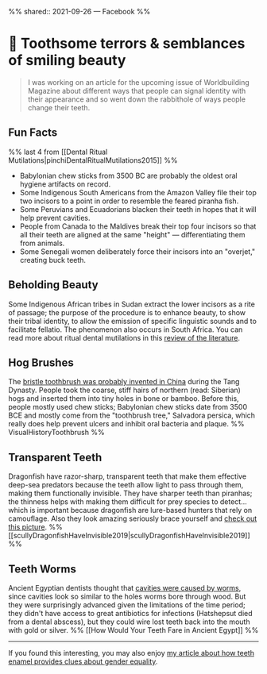 %%
shared:: 2021-09-26 — Facebook
%%

# 📗 Toothsome terrors & semblances of smiling beauty

> I was working on an article for the upcoming issue of Worldbuilding Magazine about different ways that people can signal identity with their appearance and so went down the rabbithole of ways people change their teeth. 

## Fun Facts
 
 %% last 4 from [[Dental Ritual Mutilations|pinchiDentalRitualMutilations2015]] %%
 
* Babylonian chew sticks from 3500 BC are probably the oldest oral hygiene artifacts on record.
* Some Indigenous South Americans from the Amazon Valley file their top two incisors to a point in order to resemble the feared piranha fish. 
* Some Peruvians and Ecuadorians blacken their teeth in hopes that it will help prevent cavities. 
* People from Canada to the Maldives break their top four incisors so that all their teeth are aligned at the same "height" — differentiating them from animals. 
* Some Senegali women deliberately force their incisors into an "overjet," creating buck teeth. 

## Beholding Beauty

Some Indigenous African tribes in Sudan extract the lower incisors as a rite of passage; the purpose of the procedure is to enhance beauty, to show their tribal identity, to allow the emission of specific linguistic sounds and to facilitate fellatio. The phenomenon also occurs in South Africa. You can read more about ritual dental mutilations in this [review of the literature](https://www.ncbi.nlm.nih.gov/pmc/articles/PMC4945341/). 

## Hog Brushes

The [bristle toothbrush was probably invented in China](https://museumofeverydaylife.org/exhibitions-collections/previous-exhibitions/toothbrush-from-twig-to-bristle-in-all-its-expedient-beauty/a-visual-history-of-the-toothbrush) during the Tang Dynasty. People took the coarse, stiff hairs of northern (read: Siberian) hogs and inserted them into tiny holes in bone or bamboo. Before this, people mostly used chew sticks; Babylonian chew sticks date from 3500 BCE and mostly come from the "toothbrush tree," Salvadora persica, which really does help prevent ulcers and inhibit oral bacteria and plaque.  %% VisualHistoryToothbrush %%

## Transparent Teeth

Dragonfish have razor-sharp, transparent teeth that make them effective deep-sea predators because the teeth allow light to pass through them, making them functionally invisible. They have sharper teeth than piranhas; the thinness helps with making them difficult for prey species to detect... which is important because dragonfish are lure-based hunters that rely on camouflage. Also they look amazing seriously brace yourself and [check out this picture](https://www.newscientist.com/article/2205559-dragonfish-have-invisible-teeth-to-help-them-sneak-up-on-their-prey/). %% [[scullyDragonfishHaveInvisible2019|scullyDragonfishHaveInvisible2019]] %%

## Teeth Worms

Ancient Egyptian dentists thought that [cavities were caused by worms](https://www.mkdmd.com/how-would-your-teeth-fare-in-ancient-egypt/), since cavities look so similar to the holes worms bore through wood. But they were surprisingly advanced given the limitations of the time period; they didn't have access to great antibiotics for infections (Hatshepsut died from a dental abscess), but they could wire lost teeth back into the mouth with gold or silver. %% [[How Would Your Teeth Fare in Ancient Egypt]] %%

* * * 

<div class=infobox>If you found this interesting, you may also enjoy <a href="https://eleanorkonik.com/women-militaristic-culture/">my article about how teeth enamel provides clues about gender equality</a>.</div>